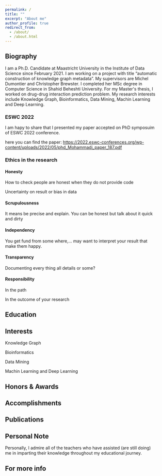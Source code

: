 ```yaml
---
permalink: /
title: ""
excerpt: "About me"
author_profile: true
redirect_from: 
  - /about/
  - /about.html
---
```




Biography
------

I am a Ph.D. Candidate at Maastricht University in the Institute of Data Science since February 2021. I am working on a project with title “automatic construction of knowledge graph metadata”. My supervisors are Michel Dumontier and Christopher Brewster. I completed her MSc degree in Computer Science in Shahid Beheshti University. For my Master's thesis, I worked on drug-drug interaction prediction problem. My research interests include Knowledge Graph, Bioinformatics, Data Mining, Machin Learning and Deep Learning.


### **ESWC 2022**

I am hapy to share that I presented my paper accepted on PhD symposuim of ESWC 2022 conference. 

here you can find the paper: https://2022.eswc-conferences.org/wp-content/uploads/2022/05/phd_Mohammadi_paper_187.pdf



### **Ethics in the research**

#### Honesty

How to check people are honest when they do not provide code

Uncertainty on result or bias in data

 

#### Scrupulousness

It means be precise and explain. You can be honest but talk about it quick and dirty

 

#### Independency

You get fund from some where,… may want to interpret your result that make them happy.

 

#### Transparency

Documenting every thing all details or some?

 

#### Responsibility

In the path

In the outcome of your research


**Education**
------


**Interests**
------

Knowledge Graph

Bioinformatics

Data Mining

Machin Learning and Deep Learning


**Honors & Awards**
------


Accomplishments 
------

## Publications

## Personal Note

Personally, I admire all of the teachers who have assisted (are still doing) me in imparting their knowledge throughout my educational journey.

## For more info
